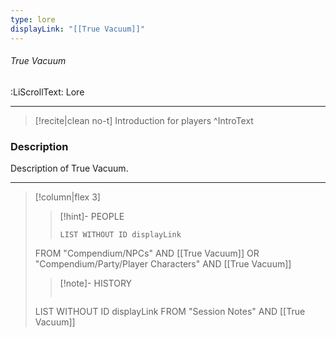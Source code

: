 ```yaml
---
type: lore
displayLink: "[[True Vacuum]]"
---
```


###### True Vacuum
<span class="sub2">:LiScrollText: Lore</span>
___

> [!recite|clean no-t]
>	Introduction for players
>^IntroText

### Description
Description of True Vacuum.

---

> [!column|flex 3]
>>[!hint]- PEOPLE
>>```dataview
>>LIST WITHOUT ID displayLink
>FROM "Compendium/NPCs" AND [[True Vacuum]] OR "Compendium/Party/Player Characters" AND  [[True Vacuum]]
>
>>[!note]- HISTORY
>>```dataview
>LIST WITHOUT ID displayLink
>FROM "Session Notes" AND [[True Vacuum]]